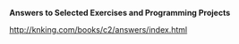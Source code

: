 **Answers to Selected Exercises and Programming Projects**

http://knking.com/books/c2/answers/index.html
